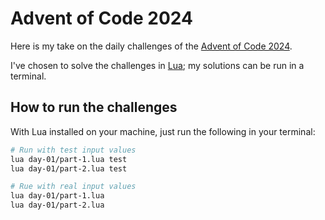 # Advent of Code 2024

Here is my take on the daily challenges of the [Advent of Code 2024](https://adventofcode.com/2024).

I've chosen to solve the challenges in [Lua](https://www.lua.org/); my solutions can be run in a terminal.

## How to run the challenges

With Lua installed on your machine, just run the following in your terminal:

```bash
# Run with test input values
lua day-01/part-1.lua test
lua day-01/part-2.lua test

# Rue with real input values
lua day-01/part-1.lua
lua day-01/part-2.lua
```
